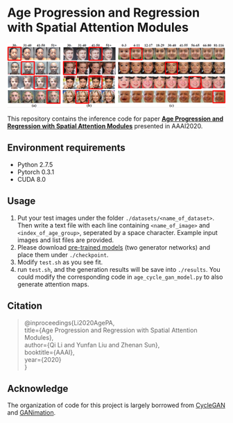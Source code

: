 # Age Progression and Regression with Spatial Attention Modules

![Sample age progression and regression results obtained via the proposed model](./teaser.PNG)

This repository contains the inference code for paper [**Age Progression and Regression with Spatial Attention Modules**](https://arxiv.org/abs/1903.02133) presented in AAAI2020.

## Environment requirements
* Python 2.7.5
* Pytorch 0.3.1
* CUDA 8.0

## Usage
1. Put your test images under the folder `./datasets/<name_of_dataset>`. Then write a text file with each line containing `<name_of_image>` and `<index_of_age_group>`, seperated by a space character. Example input images and list files are provided.
2. Please download [pre-trained models](https://drive.google.com/drive/folders/1CvOCifgE-uBfdHfCI56-1tHJSgr7HZQp?usp=sharing) (two generator networks) and place them under `./checkpoint`.
3. Modify `test.sh` as you see fit.
4. run `test.sh`, and the generation results will be save into `./results`. You could modify the corresponding code in `age_cycle_gan_model.py` to also generate attention maps.

## Citation
>@inproceedings{Li2020AgePA,<br>
	title={Age Progression and Regression with Spatial Attention Modules},<br>
	author={Qi Li and Yunfan Liu and Zhenan Sun},<br>
	booktitle={AAAI},<br>
	year={2020}<br>
}

## Acknowledge
The organization of code for this project is largely borrowed from [CycleGAN](https://github.com/junyanz/pytorch-CycleGAN-and-pix2pix) and [GANimation](https://github.com/albertpumarola/GANimation). 




 




